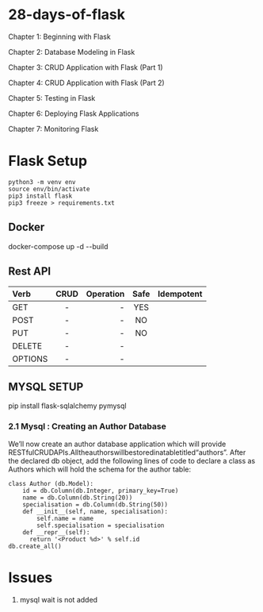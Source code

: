 # 28-days-of-flask

Chapter 1: Beginning with Flask

Chapter 2: Database Modeling in Flask

Chapter 3: CRUD Application with Flask (Part 1)

Chapter 4: CRUD Application with Flask (Part 2)

Chapter 5: Testing in Flask

Chapter 6: Deploying Flask Applications

Chapter 7: Monitoring Flask 

# Flask Setup

```
python3 -m venv env
source env/bin/activate
pip3 install flask
pip3 freeze > requirements.txt 
```

## Docker 

docker-compose up -d --build


## Rest API

| Verb        |  CRUD       |   Operation     |   Safe   |   Idempotent   |
| :---        |    :----:   |          ---:   |  :----:  |      :----:    |   
| GET         | -           | -               |    YES   |                |
| POST        | -           | -               |    NO    |                |
| PUT         | -           | -               |    NO    |                |
| DELETE      | -           | -               |          |                |
| OPTIONS     | -           | -               |          |                |


## MYSQL SETUP

pip install flask-sqlalchemy pymysql


### 2.1 Mysql : Creating an Author Database

We’ll now create an author database application which will provide RESTfulCRUDAPIs.Alltheauthorswillbestoredinatabletitled“authors”.
After the declared db object, add the following lines of code to declare a class as Authors which will hold the schema for the author table:

```
class Author (db.Model):
    id = db.Column(db.Integer, primary_key=True)
    name = db.Column(db.String(20))
    specialisation = db.Column(db.String(50))
    def __init__(self, name, specialisation):
        self.name = name
        self.specialisation = specialisation
    def __repr__(self):
      return '<Product %d>' % self.id
db.create_all()
```










# Issues 
1. mysql wait is not added